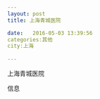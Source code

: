 ```yaml
--- 
layout: post 
title: 上海青城医院

date:   2016-05-03 13:39:56 
categories:其他  
city:上海
  
--- 
```

   
上海青城医院

信息


